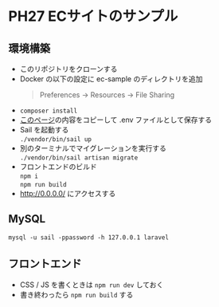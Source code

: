 # PH27 ECサイトのサンプル

## 環境構築

- このリポジトリをクローンする
- Docker の以下の設定に ec-sample のディレクトリを追加
  > Preferences -> Resources -> File Sharing
- `composer install`
- [このページ](https://github.com/conn-do/ec-sample/wiki/.env-sample)の内容をコピーして .env ファイルとして保存する
- Sail を起動する  
  `./vendor/bin/sail up`
- 別のターミナルでマイグレーションを実行する  
  `./vendor/bin/sail artisan migrate`
- フロントエンドのビルド  
  `npm i`  
  `npm run build`
- http://0.0.0.0/ にアクセスする

## MySQL

```
mysql -u sail -ppassword -h 127.0.0.1 laravel
```

## フロントエンド

- CSS / JS を書くときは `npm run dev` しておく
- 書き終わったら `npm run build` する
